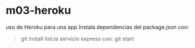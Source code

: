 # m03-heroku
uso de Heroku para una app
Instala dependencias del package.json con:
> git install
Inicia servicio express con:
> git start